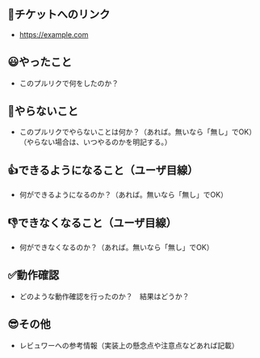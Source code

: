 ## 🔗チケットへのリンク
* https://example.com

## 😃やったこと

* このプルリクで何をしたのか？

## 🤪やらないこと

* このプルリクでやらないことは何か？（あれば。無いなら「無し」でOK）（やらない場合は、いつやるのかを明記する。）

## 👍できるようになること（ユーザ目線）

* 何ができるようになるのか？（あれば。無いなら「無し」でOK）

## 👎できなくなること（ユーザ目線）

* 何ができなくなるのか？（あれば。無いなら「無し」でOK）

## ✅動作確認

* どのような動作確認を行ったのか？　結果はどうか？

## 😎その他

* レビュワーへの参考情報（実装上の懸念点や注意点などあれば記載）